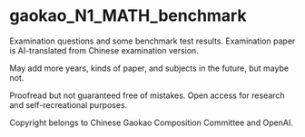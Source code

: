 # gaokao_N1_MATH_benchmark
Examination questions and some benchmark test results.
Examination paper is AI-translated from Chinese examination version.

May add more years, kinds of paper, and subjects in the future, but maybe not.

Proofread but not guaranteed free of mistakes.
Open access for research and self-recreational purposes.

Copyright belongs to Chinese Gaokao Composition Committee and OpenAI.
